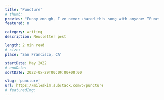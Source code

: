 ```yaml
---
title: "Puncture"
# thumb:
preview: "Funny enough, I’ve never shared this song with anyone: “Puncture”, by Dot Hacker. The singer (I don’t know his name) starts in a slow whisper of a wail:"
featured: n

category: writing
description: Newsletter post

length: 2 min read
# size:
place: "San Francisco, CA"

startDate: May 2022
# endDate:
sortDate: 2022-05-29T00:00:00+00:00

slug: "puncture"
url: https://mileskim.substack.com/p/puncture
# featuredImg:
---
```

